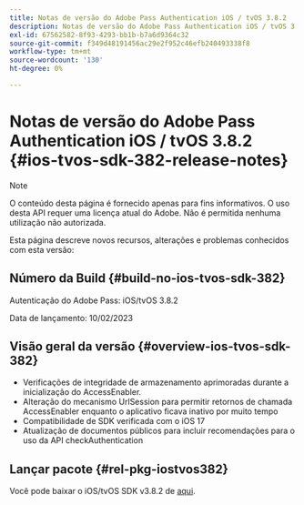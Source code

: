 ```yaml
---
title: Notas de versão do Adobe Pass Authentication iOS / tvOS 3.8.2
description: Notas de versão do Adobe Pass Authentication iOS / tvOS 3.8.2
exl-id: 67562582-8f93-4293-bb1b-b7a6d9364c32
source-git-commit: f349d48191456ac29e2f952c46efb240493338f8
workflow-type: tm+mt
source-wordcount: '130'
ht-degree: 0%

---
```


# Notas de versão do Adobe Pass Authentication iOS / tvOS 3.8.2 {#ios-tvos-sdk-382-release-notes}

>[!NOTE]
>
>O conteúdo desta página é fornecido apenas para fins informativos. O uso desta API requer uma licença atual do Adobe. Não é permitida nenhuma utilização não autorizada.

Esta página descreve novos recursos, alterações e problemas conhecidos com esta versão:

## Número da Build {#build-no-ios-tvos-sdk-382}

Autenticação do Adobe Pass: iOS/tvOS 3.8.2

Data de lançamento: 10/02/2023



## Visão geral da versão {#overview-ios-tvos-sdk-382}

* Verificações de integridade de armazenamento aprimoradas durante a inicialização do AccessEnabler.
* Alteração do mecanismo UrlSession para permitir retornos de chamada AccessEnabler enquanto o aplicativo ficava inativo por muito tempo
* Compatibilidade de SDK verificada com o iOS 17
* Atualização de documentos públicos para incluir recomendações para o uso da API checkAuthentication


## Lançar pacote {#rel-pkg-iostvos382}

Você pode baixar o iOS/tvOS SDK v3.8.2 de [aqui](https://tve.zendesk.com/hc/en-us/articles/204963209-iOS-tvOS-Native-AccessEnabler-Library).
